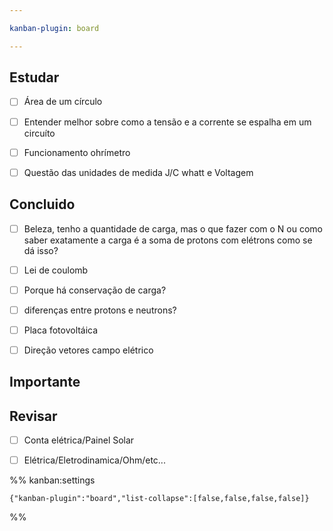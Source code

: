 ```yaml
---

kanban-plugin: board

---
```


## Estudar

- [ ] Área de um círculo
- [ ] Entender melhor sobre como a tensão e a corrente se espalha em um circuíto
- [ ] Funcionamento ohrímetro
- [ ] Questão das unidades de medida J/C whatt e Voltagem


## Concluido

- [ ] Beleza, tenho a quantidade de carga, mas o que fazer com o N ou como saber exatamente a carga é a soma de protons com elétrons como se dá isso?
- [ ] Lei de coulomb
- [ ] Porque há conservação de carga?
- [ ] diferenças entre protons e neutrons?
- [ ] Placa fotovoltáica
- [ ] Direção vetores campo elétrico


## Importante



## Revisar

- [ ] Conta elétrica/Painel Solar
- [ ] Elétrica/Eletrodinamica/Ohm/etc...




%% kanban:settings
```
{"kanban-plugin":"board","list-collapse":[false,false,false,false]}
```
%%